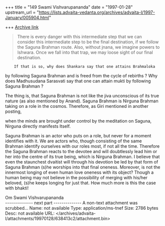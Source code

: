 +++
title = "149 Swami Vishvarupananda"
date = "1997-01-28"
upstream_url = "https://lists.advaita-vedanta.org/archives/advaita-l/1997-January/005904.html"

+++
[Archive link](https://lists.advaita-vedanta.org/archives/advaita-l/1997-January/005904.html)

> There is every danger with this
>intermediate step that we can consider this intermediate step to be the
>final destination, if we follow the Saguna Brahman route. Also, without
>jnana, we imagine powers to Ishwara. Once we fall into that trap, we may
>loose sight of our final destination.

        If that is so, why does Shankara say that one attains Brahmaloka
by following Saguna Brahman and is freed from the cycle of rebirths ? Why
does Madhusudana Sarasvati say that one can attain mukti by following
Saguna Brahman ? 

The thing is, that Saguna Brahman is not like the jiva unconscious of its true nature (as also mentioned by Anand). Saguna Brahman is Nirguna Brahman taking on a role in the cosmos. Therefore, as Giri mentioned in another posting,

when the minds are brought under control by the meditation on Saguna, Nirguna directly manifests Itself.

Saguna Brahman is an actor who puts on a role, but never for a moment identifies with it. We are actors who, though consisting of the same Brahman identify ourselves with our roles most, if not all the time. Therefore the Saguna Brahman reacts to the devotee and will doubtlessly lead him or her into the centre of its true being, which is Nirguna Brahman. I believe that even the staunchest dvaitist will through his devotion be led by that form of Saguna Brahman (s)he worships into that final oneness. 
Moreover, is not the innermost longing of even human love oneness with its object? Though a human being may not believe in the possibility of merging with his/her beloved, (s)he keeps longing for just that. How much more is this the case with bhakti!

Om
Swami Vishvarupananda  
-------------- next part --------------
A non-text attachment was scrubbed...
Name: not available
Type: application/ms-tnef
Size: 2786 bytes
Desc: not available
URL: </archives/advaita-l/attachments/19970128/638413c2/attachment.bin>
